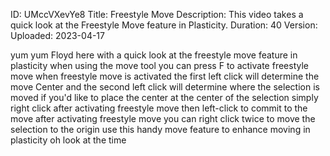 ID: UMccVXevYe8
Title: Freestyle Move
Description: This video takes a quick look at the Freestyle Move feature in Plasticity.
Duration: 40
Version: 
Uploaded: 2023-04-17

yum yum Floyd here with a quick look at
the freestyle move feature in plasticity
when using the move tool you can press F
to activate freestyle move when
freestyle move is activated the first
left click will determine the move
Center and the second left click will
determine where the selection is moved
if you'd like to place the center at the
center of the selection
simply right click after activating
freestyle move
then left-click to commit to the move
after activating freestyle move you can
right click twice to move the selection
to the origin use this handy move
feature to enhance moving in plasticity
oh look at the time
